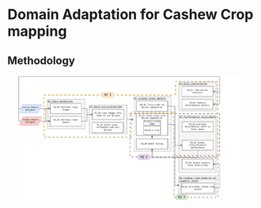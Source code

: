 # Domain Adaptation for Cashew Crop mapping

## Methodology

<p align ='center'>
    <img src = "imgs/Summary of DomainAdaptationAfrica_Methodology.png" width='92%' />
</p>